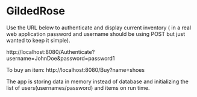 # GildedRose

Use the URL below to authenticate and display current inventory ( in a real web application password and username should be using POST but just wanted to keep it simple).

http://localhost:8080/Authenticate?username=JohnDoe&password=password1

To buy an item:
http://localhost:8080/Buy?name=shoes

The app is storing data in memory instead of database and initializing the list of users(usernames/password) and items on run time.  

